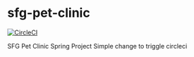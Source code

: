 # sfg-pet-clinic

[![CircleCI](https://dl.circleci.com/status-badge/img/gh/Hanen-BenAli/sfg-pet-clinic/tree/main.svg?style=svg)](https://dl.circleci.com/status-badge/redirect/gh/Hanen-BenAli/sfg-pet-clinic/tree/main)

SFG Pet Clinic Spring Project
Simple change to triggle circleci
